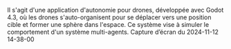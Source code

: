 
Il s'agit d'une application d'autonomie pour drones, développée avec Godot 4.3, où les drones s'auto-organisent pour se déplacer vers une position cible et former une sphère dans l'espace.
Ce système vise à simuler le comportement d'un système multi-agents.
Capture d’écran du 2024-11-12 14-38-00
